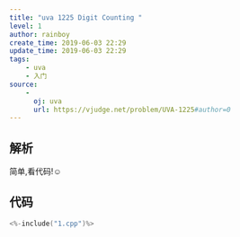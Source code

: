 ```yaml
---
title: "uva 1225 Digit Counting "
level: 1
author: rainboy
create_time: 2019-06-03 22:29
update_time: 2019-06-03 22:29
tags:
    - uva
    - 入门
source:
    - 
      oj: uva
      url: https://vjudge.net/problem/UVA-1225#author=0
---
```


## 解析

简单,看代码!☺

## 代码

```c
<%-include("1.cpp")%>
```

